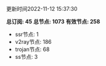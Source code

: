 更新时间2022-11-12 15:37:30

**总订阅: 45**
**总节点: 1073**
**有效节点: 258**
- ssr节点: 1
- v2ray节点: 186
- trojan节点: 68
- ss节点: 3

